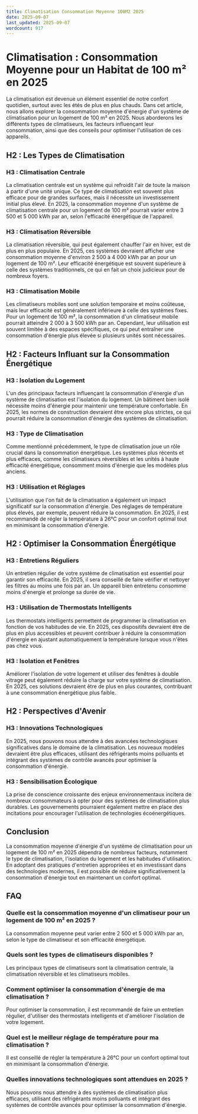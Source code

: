 ```yaml
---
title: Climatisation Consommation Moyenne 100M2 2025
date: 2025-09-07
last_updated: 2025-09-07
wordcount: 917
---
```


# Climatisation : Consommation Moyenne pour un Habitat de 100 m² en 2025

La climatisation est devenue un élément essentiel de notre confort quotidien, surtout avec les étés de plus en plus chauds. Dans cet article, nous allons explorer la consommation moyenne d'énergie d'un système de climatisation pour un logement de 100 m² en 2025. Nous aborderons les différents types de climatiseurs, les facteurs influençant leur consommation, ainsi que des conseils pour optimiser l'utilisation de ces appareils.

## H2 : Les Types de Climatisation

### H3 : Climatisation Centrale

La climatisation centrale est un système qui refroidit l'air de toute la maison à partir d'une unité unique. Ce type de climatisation est souvent plus efficace pour de grandes surfaces, mais il nécessite un investissement initial plus élevé. En 2025, la consommation moyenne d'un système de climatisation centrale pour un logement de 100 m² pourrait varier entre 3 500 et 5 000 kWh par an, selon l'efficacité énergétique de l'appareil.

### H3 : Climatisation Réversible

La climatisation réversible, qui peut également chauffer l'air en hiver, est de plus en plus populaire. En 2025, ces systèmes devraient afficher une consommation moyenne d'environ 2 500 à 4 000 kWh par an pour un logement de 100 m². Leur efficacité énergétique est souvent supérieure à celle des systèmes traditionnels, ce qui en fait un choix judicieux pour de nombreux foyers.

### H3 : Climatisation Mobile

Les climatiseurs mobiles sont une solution temporaire et moins coûteuse, mais leur efficacité est généralement inférieure à celle des systèmes fixes. Pour un logement de 100 m², la consommation d'un climatiseur mobile pourrait atteindre 2 000 à 3 500 kWh par an. Cependant, leur utilisation est souvent limitée à des espaces spécifiques, ce qui peut entraîner une consommation d'énergie plus élevée si plusieurs unités sont nécessaires.

## H2 : Facteurs Influant sur la Consommation Énergétique

### H3 : Isolation du Logement

L'un des principaux facteurs influençant la consommation d'énergie d'un système de climatisation est l'isolation du logement. Un bâtiment bien isolé nécessite moins d'énergie pour maintenir une température confortable. En 2025, les normes de construction devraient être encore plus strictes, ce qui pourrait réduire la consommation d'énergie des systèmes de climatisation.

### H3 : Type de Climatisation

Comme mentionné précédemment, le type de climatisation joue un rôle crucial dans la consommation énergétique. Les systèmes plus récents et plus efficaces, comme les climatiseurs réversibles et les unités à haute efficacité énergétique, consomment moins d'énergie que les modèles plus anciens.

### H3 : Utilisation et Réglages

L'utilisation que l'on fait de la climatisation a également un impact significatif sur la consommation d'énergie. Des réglages de température plus élevés, par exemple, peuvent réduire la consommation. En 2025, il est recommandé de régler la température à 26°C pour un confort optimal tout en minimisant la consommation d'énergie.

## H2 : Optimiser la Consommation Énergétique

### H3 : Entretiens Réguliers

Un entretien régulier de votre système de climatisation est essentiel pour garantir son efficacité. En 2025, il sera conseillé de faire vérifier et nettoyer les filtres au moins une fois par an. Un appareil bien entretenu consomme moins d'énergie et prolonge sa durée de vie.

### H3 : Utilisation de Thermostats Intelligents

Les thermostats intelligents permettent de programmer la climatisation en fonction de vos habitudes de vie. En 2025, ces dispositifs devraient être de plus en plus accessibles et peuvent contribuer à réduire la consommation d'énergie en ajustant automatiquement la température lorsque vous n'êtes pas chez vous.

### H3 : Isolation et Fenêtres

Améliorer l'isolation de votre logement et utiliser des fenêtres à double vitrage peut également réduire la charge sur votre système de climatisation. En 2025, ces solutions devraient être de plus en plus courantes, contribuant à une consommation énergétique plus faible.

## H2 : Perspectives d'Avenir

### H3 : Innovations Technologiques

En 2025, nous pouvons nous attendre à des avancées technologiques significatives dans le domaine de la climatisation. Les nouveaux modèles devraient être plus efficaces, utilisant des réfrigérants moins polluants et intégrant des systèmes de contrôle avancés pour optimiser la consommation d'énergie.

### H3 : Sensibilisation Écologique

La prise de conscience croissante des enjeux environnementaux incitera de nombreux consommateurs à opter pour des systèmes de climatisation plus durables. Les gouvernements pourraient également mettre en place des incitations pour encourager l'utilisation de technologies écoénergétiques.

## Conclusion

La consommation moyenne d'énergie d'un système de climatisation pour un logement de 100 m² en 2025 dépendra de nombreux facteurs, notamment le type de climatisation, l'isolation du logement et les habitudes d'utilisation. En adoptant des pratiques d'entretien appropriées et en investissant dans des technologies modernes, il est possible de réduire significativement la consommation d'énergie tout en maintenant un confort optimal.

## FAQ

### Quelle est la consommation moyenne d'un climatiseur pour un logement de 100 m² en 2025 ?

La consommation moyenne peut varier entre 2 500 et 5 000 kWh par an, selon le type de climatiseur et son efficacité énergétique.

### Quels sont les types de climatiseurs disponibles ?

Les principaux types de climatiseurs sont la climatisation centrale, la climatisation réversible et les climatiseurs mobiles.

### Comment optimiser la consommation d'énergie de ma climatisation ?

Pour optimiser la consommation, il est recommandé de faire un entretien régulier, d'utiliser des thermostats intelligents et d'améliorer l'isolation de votre logement.

### Quel est le meilleur réglage de température pour ma climatisation ?

Il est conseillé de régler la température à 26°C pour un confort optimal tout en minimisant la consommation d'énergie.

### Quelles innovations technologiques sont attendues en 2025 ?

Nous pouvons nous attendre à des systèmes de climatisation plus efficaces, utilisant des réfrigérants moins polluants et intégrant des systèmes de contrôle avancés pour optimiser la consommation d'énergie.